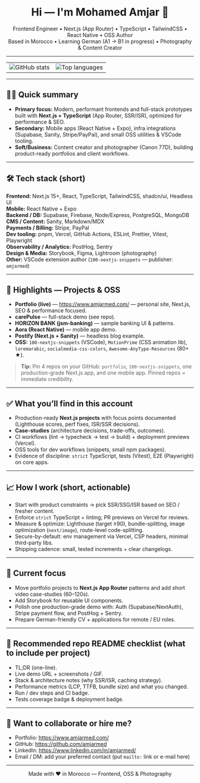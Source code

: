 <h1 align="center">Hi — I'm Mohamed Amjar 👋</h1>
<p align="center">
  Frontend Engineer • Next.js (App Router) • TypeScript • TailwindCSS • React Native • OSS Author
  <br/>
  Based in Morocco • Learning German (A1 → B1 in progress) • Photography & Content Creator
</p>

---

<table align="center">
  <tr>
    <td align="center">
      <img src="https://github-readme-stats.vercel.app/api?username=amjarmed&show_icons=true&theme=radical" alt="GitHub stats"/>
    </td>
    <td align="center">
      <img src="https://github-readme-stats.vercel.app/api/top-langs/?username=amjarmed&layout=compact&theme=tokyonight" alt="Top languages"/>
    </td>
  </tr>
</table>

---

## 👨‍💻 Quick summary
- **Primary focus:** Modern, performant frontends and full-stack prototypes built with **Next.js + TypeScript** (App Router, SSR/ISR), optimized for performance & SEO.  
- **Secondary:** Mobile apps (React Native + Expo), infra integrations (Supabase, Sanity, Stripe/PayPal), and small OSS utilities & VSCode tooling.  
- **Soft/Business:** Content creator and photographer (Canon 77D), building product-ready portfolios and client workflows.

---

## 🛠 Tech stack (short)
**Frontend:** Next.js 15+, React, TypeScript, TailwindCSS, shadcn/ui, Headless UI  
**Mobile:** React Native + Expo  
**Backend / DB:** Supabase, Firebase, Node/Express, PostgreSQL, MongoDB  
**CMS / Content:** Sanity, Markdown/MDX  
**Payments / Billing:** Stripe, PayPal  
**Dev tooling:** pnpm, Vercel, GitHub Actions, ESLint, Prettier, Vitest, Playwright  
**Observability / Analytics:** PostHog, Sentry  
**Design & Media:** Storybook, Figma, Lightroom (photography)  
**Other:** VSCode extension author (`100-nextjs-snippets` — publisher: `amjarmed`)

---

## 📌 Highlights — Projects & OSS
- **Portfolio (live)** — https://www.amjarmed.com/ — personal site, Next.js, SEO & performance focused.  
- **carePulse** — full-stack demo (see repo).  
- **HORIZON BANK (jsm-banking)** — sample banking UI & patterns.  
- **Aora (React Native)** — mobile app demo.  
- **Postify (Next.js + Sanity)** — headless blog example.  
- **OSS:** `100-nextjs-snippets` (VSCode), `MotionPrime` (CSS animation lib), `loremarabic`, `socialmedia-css-colors`, `Awesome-AnyType-Resources` (80+ ★).  

> **Tip:** Pin 4 repos on your GitHub: `portfolio`, `100-nextjs-snippets`, one production-grade Next.js app, and one mobile app. Pinned repos = immediate credibility.

---

## ✅ What you’ll find in this account
- Production-ready **Next.js projects** with focus points documented (Lighthouse scores, perf fixes, ISR/SSR decisions).  
- **Case-studies** (architecture decisions, trade-offs, outcomes).  
- CI workflows (lint → typecheck → test → build) + deployment previews (Vercel).  
- OSS tools for dev workflows (snippets, small npm packages).  
- Evidence of discipline: `strict` TypeScript, tests (Vitest), E2E (Playwright) on core apps.

---

## 📈 How I work (short, actionable)
- Start with product constraints → pick SSR/SSG/ISR based on SEO / fresher content.  
- Enforce `strict` TypeScript + linting; PR previews on Vercel for reviews.  
- Measure & optimize: Lighthouse (target ≥90), bundle-splitting, image optimization (`next/image`), route-level code-splitting.  
- Secure-by-default: env management via Vercel, CSP headers, minimal third-party libs.  
- Shipping cadence: small, tested increments + clear changelogs.

---

## 🎯 Current focus
- Move portfolio projects to **Next.js App Router** patterns and add short video case-studies (60–120s).  
- Add Storybook for reusable UI components.  
- Polish one production-grade demo with: Auth (Supabase/NextAuth), Stripe payment flow, and PostHog + Sentry.  
- Prepare German-friendly CV + applications for remote / EU roles.

---

## 📂 Recommended repo README checklist (what to include per project)
- TL;DR (one-line).  
- Live demo URL + screenshots / GIF.  
- Stack & architecture notes (why SSR/ISR, caching strategy).  
- Performance metrics (LCP, TTFB, bundle size) and what you changed.  
- Run / dev steps and CI badge.  
- Tests coverage badge & deployment badge.

---

## 🤝 Want to collaborate or hire me?
- Portfolio: https://www.amjarmed.com/  
- GitHub: https://github.com/amjarmed  
- LinkedIn: https://www.linkedin.com/in/amjarmed/  
- Email / DM: add your preferred contact (put `mailto:` link or e-mail here)

---

<p align="center">Made with ❤️ in Morocco — Frontend, OSS & Photography</p>